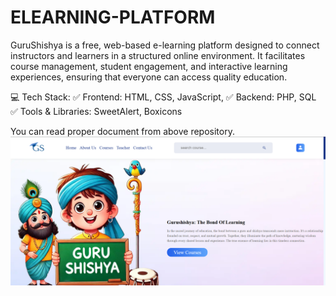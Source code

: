 ﻿# ELEARNING-PLATFORM
GuruShishya is a free, web-based e-learning platform designed to connect instructors and learners in a structured online environment. It facilitates course management, student engagement, and interactive learning experiences, ensuring that everyone can access quality education. 

💻 Tech Stack:
✅ Frontend: HTML, CSS, JavaScript,
✅ Backend: PHP, SQL 
✅ Tools & Libraries: SweetAlert, Boxicons

You can read proper document from above repository.
![Home Page](./SCREENSHOTS/1.png)

